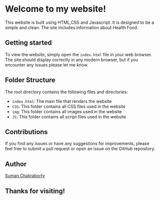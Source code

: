 # Welcome to my website!

This website is built using HTML,CSS and Javascript. It is designed to be a simple and clean. The site includes information about Health Food.

## Getting started

To view the website, simply open the `index.html` file in your web browser. The site should display correctly in any modern browser, but if you encounter any issues please let me know.

## Folder Structure

The root directory contains the following files and directories:

- `index.html`: The main file that renders the website
- `CSS`: This folder contains all CSS files used in the website
- `img`: This folder contains all images used in the website
- `JS`: This folder contains all script files used in the website


## Contributions

If you find any issues or have any suggestions for improvements, please feel free to submit a pull request or open an issue on the GitHub repository.

## Author

[Suman Chakraborty](https://github.com/suman599)

## Thanks for visiting!
